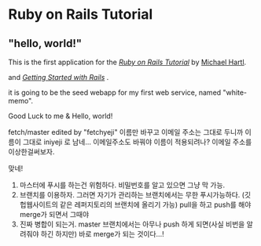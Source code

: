 # Ruby on Rails Tutorial

## "hello, world!"

This is the first application for the
[*Ruby on Rails Tutorial*](https://www.railstutorial.org/)
by [Michael Hartl](https://www.michaelhartl.com/). 

and
[*Getting Started with Rails*](http://guides.rubyonrails.org/v5.2/getting_started.html)
.

it is going to be the seed webapp for my first web service, named "white-memo".

Good Luck to me & Hello, world!

fetch/master edited by "fetchyeji" 
이름만 바꾸고 이메일 주소는 그대로 두니까 이름이 그대로 iniyeji 로 남네...
이메일주소도 바꿔야 이름이 적용되려나? 이메일 주소를 이상한걸써보자.  

맞네!

1. 마스터에 푸시를 하는건 위험하다. 비밀번호를 알고 있으면 그냥 막 가능.
2. 브랜치를 이용하자. 그러면 자기가 관리하는 브랜치에서는 무한 푸시가능하다. (깃헙웹사이트의 같은 레퍼지토리의 브랜치에 올리기 가능) pull을 하고 push를 해야 merge가 되면서 그때야
3. 진짜 병합이 되는거. master 브랜치에서는 아무나 push 하게 되면(사실 비번을 알려줘야 하긴 하지만) 바로 merge가 되는 것이다...! 
